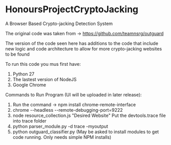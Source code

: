 # HonoursProjectCryptoJacking
A Browser Based Crypto-jacking Detection System


The original code was taken from -> https://github.com/teamnsrg/outguard

The version of the code seen here has additions to the code that include new logic and code architecture to allow for more crypto-jacking websites to be found

To run this code you mus first have:
  1. Python 27
  2. The lastest version of NodeJS
  3. Google Chrome

Commands to Run Program (UI will be uploaded in later release):
  1. Run the command -> npm install chrome-remote-interface
  2. chrome --headless --remote-debugging-port=9222
  3. node resource_collection.js "Desired Website"
     Put the devtools.trace file into trace folder
  4. python parser_module.py -d trace -myoutput
  5. python outguard_classifier.py
  (May be asked to install modules to get code running. Only needs simple NPM installs)
  
